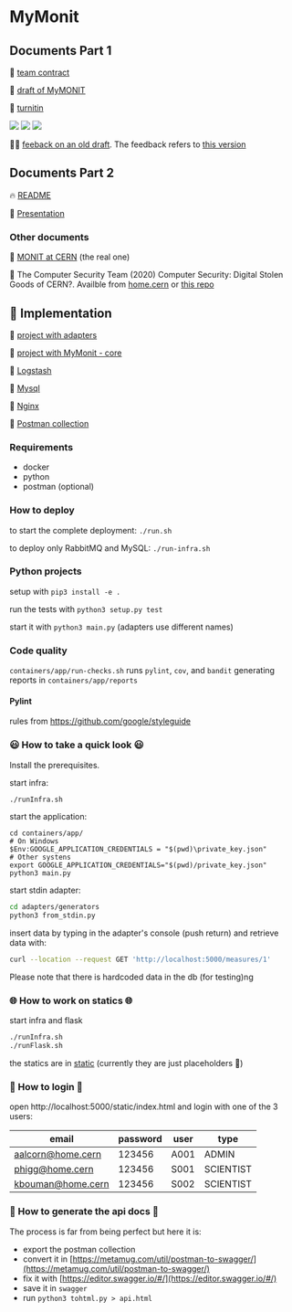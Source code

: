 # MyMonit

## Documents Part 1

📜 [team contract](documents/TeamContract.docx)

🍉 [draft of MyMONIT](documents/safe-repository.pdf)

🔎 [turnitin](documents/turnitin.pdf)

<img src="https://img.shields.io/badge/Word_count-1013-%230a0"/>
<img src="https://img.shields.io/badge/Content-complete-%230a0"/>
<img src="https://img.shields.io/badge/Turnitin-ok-%230a0"/>

🧑‍🏫 [feeback on an old draft](https://nam11.safelinks.protection.outlook.com/?url=https%3A%2F%2Fkaplanopenlearning.zoom.us%2Frec%2Fshare%2FU3axgeb_Pd2M4ofFlkGgZS63-nBp-KuXP9LDy_Ap_PGQHjvL13K4pHSI5kfAYrq6.y_sNkwmrFAJTR3RO&data=04%7C01%7Ccathryn.peoples%40kaplan.com%7Ca9634329b9364a87bd5508da117aaac3%7C057daf85b1d544cdab7b0a4ce1b29eae%7C0%7C0%7C637841515788167027%7CUnknown%7CTWFpbGZsb3d8eyJWIjoiMC4wLjAwMDAiLCJQIjoiV2luMzIiLCJBTiI6Ik1haWwiLCJXVCI6Mn0%3D%7C3000&sdata=WF7kdU5lxUgIQ36NsIqLIqMb2nC%2Bu0%2FykupHDNCFL90%3D&reserved=0). The feedback refers to [this version](https://github.com/ros101/ssdcs-assignment/blob/d7a013503cfe135dfdf533ff008e088bf9b89e1e/documents/safe-repository.pdf)

## Documents Part 2

🔥 [README](README/README.pdf)

🎁 [Presentation](README/presentation.keynote.pdf)

### Other documents

🎸 [MONIT at CERN](https://www.epj-conferences.org/articles/epjconf/pdf/2019/19/epjconf_chep2018_08031.pdf) (the real one)

🧲 The Computer Security Team (2020) Computer Security: Digital Stolen Goods of CERN?. Availble from [home.cern](https://home.cern/news/news/computing/computer-security-digital-stolen-goods-cern) or [this repo](documents/Computer-Security-Digital-stolen-goods-of-CERN.pdf)

## 🔐 Implementation

🍊 [project with adapters](./adapters)

🍐 [project with MyMonit - core](./containers/app)

🍋 [Logstash](./containers/logstash)

🥦 [Mysql](./containers/mysql)

🥑 [Nginx](./containers/nginx)

🚀 [Postman collection](./postman)

### Requirements

- docker
- python
- postman (optional)

### How to deploy

to start the complete deployment: `./run.sh`

to deploy only RabbitMQ and MySQL: `./run-infra.sh`

### Python projects

setup with `pip3 install -e .`

run the tests with `python3 setup.py test`

start it with `python3 main.py` (adapters use different names)

### Code quality

`containers/app/run-checks.sh` runs `pylint`, `cov`, and `bandit` generating reports in `containers/app/reports`

#### Pylint

rules from https://github.com/google/styleguide

### 😃 How to take a quick look 😃

Install the prerequisites.

start infra:

```bash
./runInfra.sh
```

start the application:
```
cd containers/app/
# On Windows
$Env:GOOGLE_APPLICATION_CREDENTIALS = "$(pwd)\private_key.json"
# Other systens
export GOOGLE_APPLICATION_CREDENTIALS="$(pwd)/private_key.json"
python3 main.py
```

start stdin adapter:

```bash
cd adapters/generators
python3 from_stdin.py
```

insert data by typing in the adapter's console (push return) and retrieve data with:

```bash
curl --location --request GET 'http://localhost:5000/measures/1'
```

Please note that there is hardcoded data in the db (for testing)ng 

### 🌐 How to work on statics 🌐

start infra and flask

```bash
./runInfra.sh
./runFlask.sh
```

the statics are in [static](static) (currently they are just placeholders 💩)

### 👮 How to login 👮

open http://localhost:5000/static/index.html and login with one of the 3 users:

|email            |password|user|type     |
|-----------------|--------|----|---------|
|aalcorn@home.cern|123456  |A001|ADMIN    |
|phigg@home.cern  |123456  |S001|SCIENTIST|
|kbouman@home.cern|123456  |S002|SCIENTIST|
    
### 📒 How to generate the api docs 📒

The process is far from being perfect but here it is:

* export the postman collection
* convert it in [https://metamug.com/util/postman-to-swagger/](https://metamug.com/util/postman-to-swagger/)
* fix it with [https://editor.swagger.io/#/](https://editor.swagger.io/#/)
* save it in `swagger`
* run `python3 tohtml.py > api.html`
